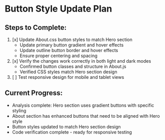 # Button Style Update Plan

## Steps to Complete:
1. [x] Update About.css button styles to match Hero section
   - Update primary button gradient and hover effects
   - Update outline button border and hover effects
   - Ensure proper centering and spacing
2. [x] Verify the changes work correctly in both light and dark modes
   - Confirmed button classes and structure in About.js
   - Verified CSS styles match Hero section design
3. [ ] Test responsive design for mobile and tablet views

## Current Progress:
- Analysis complete: Hero section uses gradient buttons with specific styling
- About section has enhanced buttons that need to be aligned with Hero style
- Button styles updated to match Hero section design
- Code verification complete - ready for responsive testing
